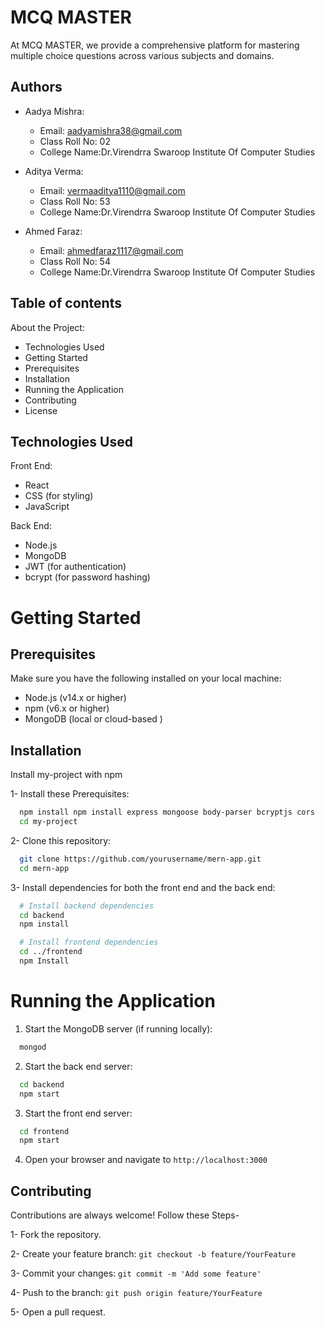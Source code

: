 
# MCQ MASTER

At MCQ MASTER, we provide a comprehensive platform for mastering multiple choice questions across various subjects and domains.

## Authors

- Aadya Mishra: 
    - Email: aadyamishra38@gmail.com
    - Class Roll No: 02
    - College Name:Dr.Virendrra Swaroop Institute Of Computer Studies

 
- Aditya Verma:
    - Email: vermaaditya1110@gmail.com
    - Class Roll No: 53
    - College Name:Dr.Virendrra Swaroop Institute Of Computer Studies
      
    
- Ahmed Faraz:
    - Email: ahmedfaraz1117@gmail.com
    - Class Roll No: 54
    - College Name:Dr.Virendrra Swaroop Institute Of Computer Studies
      


## Table of contents

About the Project:

- Technologies Used
- Getting Started
- Prerequisites
- Installation
- Running the Application
- Contributing
- License
## Technologies Used

Front End:
- React
- CSS (for styling)
- JavaScript

Back End:

- Node.js
- MongoDB
- JWT (for authentication)
- bcrypt (for password hashing)

# Getting Started
## Prerequisites

Make sure you have the following installed on your local machine:

- Node.js (v14.x or higher)
- npm (v6.x or higher)
- MongoDB (local or cloud-based )
## Installation

Install my-project with npm

1- Install these Prerequisites:

```bash
  npm install npm install express mongoose body-parser bcryptjs cors
  cd my-project
```

2- Clone this repository:

```bash
  git clone https://github.com/yourusername/mern-app.git
  cd mern-app
```

3- Install dependencies for both the front end and the back end:

```bash
  # Install backend dependencies
  cd backend
  npm install

  # Install frontend dependencies
  cd ../frontend
  npm Install
```
    
# Running the Application

1. Start the MongoDB server (if running locally):

```bash
  mongod
```

2. Start the back end server:

```bash
  cd backend
  npm start
```

3. Start the front end server:

```bash
  cd frontend
  npm start
```

4. Open your browser and navigate to `http://localhost:3000`

## Contributing

Contributions are always welcome! Follow these Steps- 

1- Fork the repository.

2- Create your feature branch: `git checkout -b feature/YourFeature`

3- Commit your changes: `git commit -m 'Add some feature'`

4- Push to the branch: `git push origin feature/YourFeature`

5- Open a pull request.






